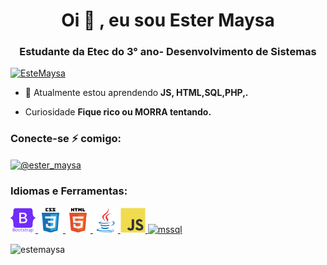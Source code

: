 <h1 align="center">Oi 👋 , eu sou Ester Maysa</h1><h3 align="center">Estudante da Etec do 3° ano- Desenvolvimento de Sistemas</h3><p align="left"> <a href="https://github.com/ryo-ma/github-profile-trophy"><img src="https://github-profile-trophy.vercel.app/?username=EsteMaysa" alt="EsteMaysa" /></a> </p>




- 🌱 Atualmente estou aprendendo **JS, HTML,SQL,PHP,.**

- Curiosidade **Fique rico ou MORRA tentando.**

<h3 align="left">Conecte-se ⚡ comigo:</h3><p align="left">

<a href="https://instagram.com/@ester_maysa" target="blank"><img align="center" src="https://raw.githubusercontent.com/rahuldkjain/github-profile-readme-generator/master/src/images/icons/Social/instagram.svg" alt="@ester_maysa" height="30" width="40" /></a >
</p>

<h3 align="left">Idiomas e Ferramentas:</h3><p align="left">
<a href="https://getbootstrap.com" target="_blank" rel="noreferrer"> <img src="https://raw.githubusercontent.com/devicons/devicon/master/icons/bootstrap/bootstrap-plain-wordmark.svg" alt="bootstrap" width="40" height="40"/> </a> <a href="https://www.w3schools.com/css/" target="_blank" rel="noreferrer"> <img src="https://raw.githubusercontent.com/devicons/devicon/master/icons/css3/css3-original-wordmark.svg" alt="css3" width="40" height="40"/> </a> <a href="https://www.w3.org/html/" target="_blank" rel="noreferrer"> <img src="https://raw.githubusercontent.com/devicons/devicon/master/icons/html5/html5-original-wordmark.svg" alt="html5" width="40" height="40"/> </a> <a href="https://www.java.com" target="_blank" rel="noreferrer"> <img src="https://raw.githubusercontent.com/devicons/devicon/master/icons/java/java-original.svg" alt="java" width="40" height="40"/> </a> <a href="https://developer.mozilla.org/en-US/docs/Web/JavaScript" target="_blank" rel="noreferrer"> <img src="https://raw.githubusercontent.com/devicons/devicon/master/icons/javascript/javascript-original.svg" alt="javascript" width="40" height="40"/> </a> <a href="https://www.microsoft.com/en-us/sql-server" target="_blank" rel="noreferrer"> <img src="https://www.svgrepo.com/show/303229/microsoft-sql-server-logo.svg" alt="mssql" width="40" height="40"/> </a> </p>

<p><img align="center" src="https://github-readme-stats.vercel.app/api/top-langs?username=estemaysa&show_icons=true&locale=en&layout=compact" alt="estemaysa" /></p>

